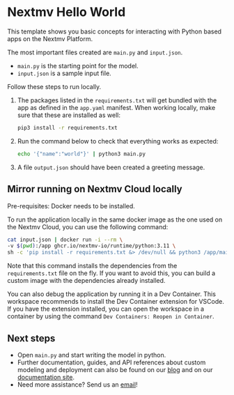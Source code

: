 # Nextmv Hello World

This template shows you basic concepts for interacting with Python
based apps on the Nextmv Platform.

The most important files created are `main.py` and `input.json`.

* `main.py` is the starting point for the model.
* `input.json` is a sample input file.

Follow these steps to run locally.

1. The packages listed in the `requirements.txt` will get bundled with the app
   as defined in the `app.yaml` manifest. When working locally, make sure that
   these are installed as well:

    ```bash
    pip3 install -r requirements.txt
    ```

1. Run the command below to check that everything works as expected:

    ```bash
    echo '{"name":"world"}' | python3 main.py
    ```

1. A file `output.json` should have been created a greeting message.

## Mirror running on Nextmv Cloud locally

Pre-requisites: Docker needs to be installed.

To run the application locally in the same docker image as the one used on the
Nextmv Cloud, you can use the following command:

```bash
cat input.json | docker run -i --rm \
-v $(pwd):/app ghcr.io/nextmv-io/runtime/python:3.11 \
sh -c 'pip install -r requirements.txt &> /dev/null && python3 /app/main.py'
```

Note that this command installs the dependencies from the `requirements.txt`
file on the fly. If you want to avoid this, you can build a custom image with
the dependencies already installed.

You can also debug the application by running it in a Dev Container. This
workspace recommends to install the Dev Container extension for VSCode. If you
have the extension installed, you can open the workspace in a container by using
the command `Dev Containers: Reopen in Container`.

## Next steps

* Open `main.py` and start writing the model in python.
* Further documentation, guides, and API references about custom modeling and
  deployment can also be found on our [blog](https://www.nextmv.io/blog) and on
  our [documentation site](https://docs.nextmv.io).
* Need more assistance? Send us an [email](mailto:support@nextmv.io)!
